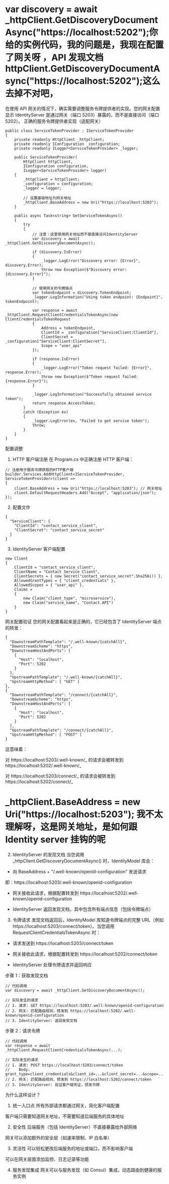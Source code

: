 # var discovery = await \_httpClient.GetDiscoveryDocumentAsync("https://localhost:5202");你给的实例代码，我的问题是，我现在配置了网关呀 ，API 发现文档 httpClient.GetDiscoveryDocumentAsync("https://localhost:5202");这么去掉不对吧，

在使用 API 网关的情况下，确实需要调整服务令牌提供者的实现。您的网关配置显示 IdentityServer 是通过网关（端口 5203）暴露的，而不是直接访问（端口 5202）。
正确的服务令牌提供者实现（适配网关）

```
public class ServiceTokenProvider : IServiceTokenProvider
{
    private readonly HttpClient _httpClient;
    private readonly IConfiguration _configuration;
    private readonly ILogger<ServiceTokenProvider> _logger;

    public ServiceTokenProvider(
        HttpClient httpClient,
        IConfiguration configuration,
        ILogger<ServiceTokenProvider> logger)
    {
        _httpClient = httpClient;
        _configuration = configuration;
        _logger = logger;

        // 设置基础地址为网关地址
        _httpClient.BaseAddress = new Uri("https://localhost:5203");
    }

    public async Task<string> GetServiceTokenAsync()
    {
        try
        {
            // 注意：这里使用网关地址而不是直接访问IdentityServer
            var discovery = await _httpClient.GetDiscoveryDocumentAsync();

            if (discovery.IsError)
            {
                _logger.LogError("Discovery error: {Error}", discovery.Error);
                throw new Exception($"Discovery error: {discovery.Error}");
            }

            // 使用网关的令牌端点
            var tokenEndpoint = discovery.TokenEndpoint;
            _logger.LogInformation("Using token endpoint: {Endpoint}", tokenEndpoint);

            var response = await _httpClient.RequestClientCredentialsTokenAsync(new ClientCredentialsTokenRequest
            {
                Address = tokenEndpoint,
                ClientId = _configuration["ServiceClient:ClientId"],
                ClientSecret = _configuration["ServiceClient:ClientSecret"],
                Scope = "user_api"
            });

            if (response.IsError)
            {
                _logger.LogError("Token request failed: {Error}", response.Error);
                throw new Exception($"Token request failed: {response.Error}");
            }

            _logger.LogInformation("Successfully obtained service token");
            return response.AccessToken;
        }
        catch (Exception ex)
        {
            _logger.LogError(ex, "Failed to get service token");
            throw;
        }
    }
}
```

配置调整

1. HTTP 客户端注册
   在 Program.cs 中正确注册 HTTP 客户端：

```
// 注册用于服务令牌获取的HTTP客户端
builder.Services.AddHttpClient<IServiceTokenProvider, ServiceTokenProvider>(client =>
{
    client.BaseAddress = new Uri("https://localhost:5203"); // 网关地址
    client.DefaultRequestHeaders.Add("Accept", "application/json");
});
```

2. 配置文件

```
{
  "ServiceClient": {
    "ClientId": "contact_service_client",
    "ClientSecret": "contact_service_secret"
  }
}
```

3. IdentityServer 客户端配置

```
new Client
{
    ClientId = "contact_service_client",
    ClientName = "Contact Service Client",
    ClientSecrets = { new Secret("contact_service_secret".Sha256()) },
    AllowedGrantTypes = { "client_credentials" },
    AllowedScopes = { "user_api" },
    Claims =
    {
        new Claim("client_type", "microservice"),
        new Claim("service_name", "Contact.API")
    }
}
```

网关配置验证
您的网关配置看起来是正确的，它已经包含了 IdentityServer 端点的转发：

```
{
  "DownstreamPathTemplate": "/.well-known/{catchAll}",
  "DownstreamScheme": "https",
  "DownstreamHostAndPorts": [
    {
      "Host": "localhost",
      "Port": 5202
    }
  ],
  "UpstreamPathTemplate": "/.well-known/{catchAll}",
  "UpstreamHttpMethod": [ "GET" ]
},
{
  "DownstreamPathTemplate": "/connect/{catchAll}",
  "DownstreamScheme": "https",
  "DownstreamHostAndPorts": [
    {
      "Host": "localhost",
      "Port": 5202
    }
  ],
  "UpstreamPathTemplate": "/connect/{catchAll}",
  "UpstreamHttpMethod": [ "POST" ]
}
```

这意味着：

对 https://localhost:5203/.well-known/_ 的请求会被转发到 https://localhost:5202/.well-known/_

对 https://localhost:5203/connect/_ 的请求会被转发到 https://localhost:5202/connect/_

# \_httpClient.BaseAddress = new Uri("https://localhost:5203"); 我不太理解呀，这是网关地址，是如何跟 Identity server 挂钩的呢

2. IdentityServer 的发现文档
   当您调用 \_httpClient.GetDiscoveryDocumentAsync() 时，IdentityModel 库会：

- 向 BaseAddress + "/.well-known/openid-configuration" 发送请求

即：https://localhost:5203/.well-known/openid-configuration

- 网关接收此请求，根据配置转发到 https://localhost:5202/.well-known/openid-configuration

- IdentityServer 返回发现文档，其中包含所有端点信息（包括令牌端点）

3. 令牌请求
   发现文档返回后，IdentityModel 库知道令牌端点的完整 URL（例如 https://localhost:5203/connect/token）。当您调用 RequestClientCredentialsTokenAsync 时：

- 请求发送到 https://localhost:5203/connect/token

- 网关接收此请求，根据配置转发到 https://localhost:5202/connect/token

- IdentityServer 处理令牌请求并返回响应

步骤 1：获取发现文档

```
// 代码调用
var discovery = await _httpClient.GetDiscoveryDocumentAsync();

// 实际发生的请求
// 1. 请求: GET https://localhost:5203/.well-known/openid-configuration
// 2. 网关: 匹配路由规则，转发到 https://localhost:5202/.well-known/openid-configuration
// 3. IdentityServer: 返回发现文档

```

步骤 2：请求令牌

```
// 代码调用
var response = await _httpClient.RequestClientCredentialsTokenAsync(...);

// 实际发生的请求
// 1. 请求: POST https://localhost:5203/connect/token
//    Body: grant_type=client_credentials&client_id=...&client_secret=...&scope=...
// 2. 网关: 匹配路由规则，转发到 https://localhost:5202/connect/token
// 3. IdentityServer: 验证客户端凭证，颁发令牌
```

为什么这样设计？

1. 统一入口点
   所有外部请求都通过网关，简化客户端配置

客户端只需要知道网关地址，不需要知道后端服务的具体地址

2. 安全性
   后端服务（包括 IdentityServer）不直接暴露给外部网络

网关可以添加额外的安全层（如速率限制、IP 白名单）

3. 灵活性
   可以轻松更改后端服务的地址或端口，而不影响客户端

可以在网关层面添加监控、日志记录等功能

4. 服务发现集成
   网关可以与服务发现（如 Consul）集成，动态路由到健康的服务实例
